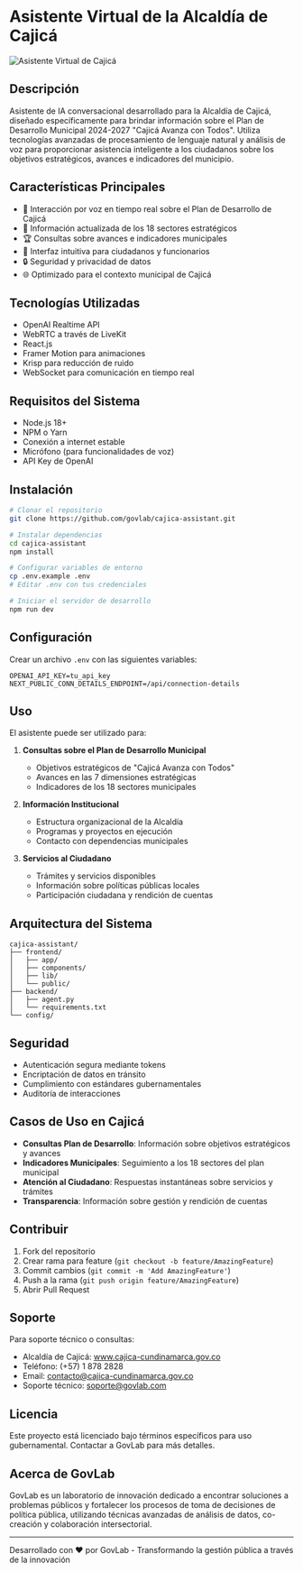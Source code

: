 # Asistente Virtual de la Alcaldía de Cajicá

![Asistente Virtual de Cajicá](https://i.ibb.co/jvmwnqnf/Screenshot-2025-02-12-194345.png)

## Descripción
Asistente de IA conversacional desarrollado para la Alcaldía de Cajicá, diseñado específicamente para brindar información sobre el Plan de Desarrollo Municipal 2024-2027 "Cajicá Avanza con Todos". Utiliza tecnologías avanzadas de procesamiento de lenguaje natural y análisis de voz para proporcionar asistencia inteligente a los ciudadanos sobre los objetivos estratégicos, avances e indicadores del municipio.

## Características Principales
- 🎯 Interacción por voz en tiempo real sobre el Plan de Desarrollo de Cajicá
- 📄 Información actualizada de los 18 sectores estratégicos
- 🏆 Consultas sobre avances e indicadores municipales
- 🤝 Interfaz intuitiva para ciudadanos y funcionarios
- 🔒 Seguridad y privacidad de datos
- 🌐 Optimizado para el contexto municipal de Cajicá

## Tecnologías Utilizadas
- OpenAI Realtime API
- WebRTC a través de LiveKit
- React.js
- Framer Motion para animaciones
- Krisp para reducción de ruido
- WebSocket para comunicación en tiempo real

## Requisitos del Sistema
- Node.js 18+
- NPM o Yarn
- Conexión a internet estable
- Micrófono (para funcionalidades de voz)
- API Key de OpenAI

## Instalación

```bash
# Clonar el repositorio
git clone https://github.com/govlab/cajica-assistant.git

# Instalar dependencias
cd cajica-assistant
npm install

# Configurar variables de entorno
cp .env.example .env
# Editar .env con tus credenciales

# Iniciar el servidor de desarrollo
npm run dev
```

## Configuración
Crear un archivo `.env` con las siguientes variables:

```env
OPENAI_API_KEY=tu_api_key
NEXT_PUBLIC_CONN_DETAILS_ENDPOINT=/api/connection-details
```

## Uso
El asistente puede ser utilizado para:

1. **Consultas sobre el Plan de Desarrollo Municipal**
   - Objetivos estratégicos de "Cajicá Avanza con Todos"
   - Avances en las 7 dimensiones estratégicas
   - Indicadores de los 18 sectores municipales

2. **Información Institucional**
   - Estructura organizacional de la Alcaldía
   - Programas y proyectos en ejecución
   - Contacto con dependencias municipales

3. **Servicios al Ciudadano**
   - Trámites y servicios disponibles
   - Información sobre políticas públicas locales
   - Participación ciudadana y rendición de cuentas

## Arquitectura del Sistema

```
cajica-assistant/
├── frontend/
│   ├── app/
│   ├── components/
│   ├── lib/
│   └── public/
├── backend/
│   ├── agent.py
│   └── requirements.txt
└── config/
```

## Seguridad
- Autenticación segura mediante tokens
- Encriptación de datos en tránsito
- Cumplimiento con estándares gubernamentales
- Auditoría de interacciones

## Casos de Uso en Cajicá
- **Consultas Plan de Desarrollo**: Información sobre objetivos estratégicos y avances
- **Indicadores Municipales**: Seguimiento a los 18 sectores del plan municipal
- **Atención al Ciudadano**: Respuestas instantáneas sobre servicios y trámites
- **Transparencia**: Información sobre gestión y rendición de cuentas

## Contribuir
1. Fork del repositorio
2. Crear rama para feature (`git checkout -b feature/AmazingFeature`)
3. Commit cambios (`git commit -m 'Add AmazingFeature'`)
4. Push a la rama (`git push origin feature/AmazingFeature`)
5. Abrir Pull Request

## Soporte
Para soporte técnico o consultas:
- Alcaldía de Cajicá: www.cajica-cundinamarca.gov.co
- Teléfono: (+57) 1 878 2828
- Email: contacto@cajica-cundinamarca.gov.co
- Soporte técnico: soporte@govlab.com

## Licencia
Este proyecto está licenciado bajo términos específicos para uso gubernamental. Contactar a GovLab para más detalles.

## Acerca de GovLab
GovLab es un laboratorio de innovación dedicado a encontrar soluciones a problemas públicos y fortalecer los procesos de toma de decisiones de política pública, utilizando técnicas avanzadas de análisis de datos, co-creación y colaboración intersectorial.

---
Desarrollado con ❤️ por GovLab - Transformando la gestión pública a través de la innovación